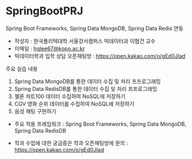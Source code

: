 # SpringBootPRJ
Spring Boot Frameworks, Spring Data MongoDB, Spring Data Redis 연동

* 작성자 : 한국폴리텍대학 서울강서캠퍼스 빅데이터과 이협건 교수
* 이메일 : hglee67@kopo.ac.kr
* 빅데이터학과 입학 상담 오픈채팅방 : https://open.kakao.com/o/gEd0JIad

주요 실습 내용
1. Spring Data MongoDB를 통한 데이터 수집 및 처리 프프로그래밍
2. Spring Data RedisDB를 통한 데이터 수집 및 처리 프프로그래밍
3. 멜론 차트100 데이터 수집하여 NoSQL에 저장하기
4. CGV 영화 순위 데이터를 수집하여 NoSQL에 저장하기
5. 음성 채팅 구현하기

* 주요 적용 프레임워크 : Spring Boot Frameworks, Spring Data MongoDB, Spring Data RedisDB

* 학과 수업에 대한 궁금증은 학과 오픈채팅방에 문의 : https://open.kakao.com/o/gEd0JIad
